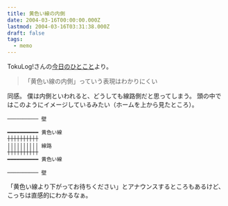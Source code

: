 ```yaml
---
title: 黄色い線の内側
date: 2004-03-16T00:00:00.000Z
lastmod: 2004-03-16T03:31:38.000Z
draft: false
tags:
  - memo
---
```


TokuLog!さんの[今日のひとこと](http://tokuhirom.tdiary.net/20040315.html#p02)より。

> 「黄色い線の内側」っていう表現はわかりにくい

同感。 僕は内側といわれると、どうしても線路側だと思ってしまう。 頭の中ではこのようにイメージしているみたい（ホームを上から見たところ）。

```
────────── 壁

━━━━━━━━━━ 黄色い線
┼┼┼┼┼┼┼┼┼┼
││││││││││ 線路
┼┼┼┼┼┼┼┼┼┼
━━━━━━━━━━ 黄色い線

────────── 壁
```

「黄色い線より下がってお待ちください」とアナウンスするところもあるけど、こっちは直感的にわかるなぁ。
